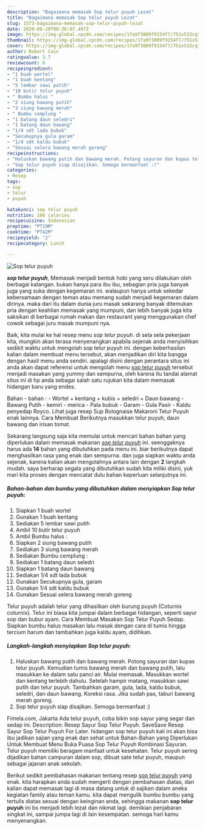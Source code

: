```yaml
---
description: "Bagaimana memasak Sop telur puyuh Lezat"
title: "Bagaimana memasak Sop telur puyuh Lezat"
slug: 1573-bagaimana-memasak-sop-telur-puyuh-lezat
date: 2020-08-20T08:36:07.497Z
image: https://img-global.cpcdn.com/recipes/1fa9f3009f9154f7/751x532cq70/sop-telur-puyuh-foto-resep-utama.jpg
thumbnail: https://img-global.cpcdn.com/recipes/1fa9f3009f9154f7/751x532cq70/sop-telur-puyuh-foto-resep-utama.jpg
cover: https://img-global.cpcdn.com/recipes/1fa9f3009f9154f7/751x532cq70/sop-telur-puyuh-foto-resep-utama.jpg
author: Robert Cain
ratingvalue: 3.7
reviewcount: 6
recipeingredient:
- "1 buah wortel"
- "1 buah kentang"
- "5 lembar sawi putih"
- "10 butir telur puyuh"
- " Bumbu halus "
- "2 siung bawang putih"
- "3 siung bawang merah"
- " Bumbu cemplung "
- "1 batang daun seledri"
- "1 batang daun bawang"
- "1/4 sdt lada bubuk"
- "Secukupnya gula garam"
- "1/4 sdt kaldu bubuk"
- "Sesuai selera bawang merah goreng"
recipeinstructions:
- "Haluskan bawang putih dan bawang merah. Potong sayuran dan kupas telur puyuh. Kemudian tumis bawang merah dan bawang putih, lalu masukkan ke dalam satu panci air. Mulai memasak. Masukkan wortel dan kentang terlebih dahulu. Setelah hampir matang, masukkan sawi putih dan telur puyuh. Tambahkan garam, gula, lada, kaldu bubuk, seledri, dan daun bawang. Koreksi rasa. Jika sudah pas, taburi bawang merah goreng."
- "Sop telur puyuh siap disajikan. Semoga bermanfaat :)"
categories:
- Resep
tags:
- sop
- telur
- puyuh

katakunci: sop telur puyuh 
nutrition: 168 calories
recipecuisine: Indonesian
preptime: "PT19M"
cooktime: "PT42M"
recipeyield: "2"
recipecategory: Lunch

---
```



![Sop telur puyuh](https://img-global.cpcdn.com/recipes/1fa9f3009f9154f7/751x532cq70/sop-telur-puyuh-foto-resep-utama.jpg)

<b><i>sop telur puyuh</i></b>, Memasak menjadi bentuk hobi yang seru dilakukan oleh berbagai kalangan. bukan hanya para ibu ibu, sebagian pria juga banyak juga yang suka dengan kegemaran ini. walaupun hanya untuk sekedar kebersamaan dengan teman atau memang sudah menjadi kegemaran dalam dirinya. maka dari itu dalam dunia juru masak sekarang banyak ditemukan pria dengan keahlian memasak yang mumpuni, dan lebih banyak juga kita saksikan di berbagai rumah makan dan restaurant yang menggunakan chef cowok sebagai juru masak mumpuni nya.

Baik, kita mulai ke hal resep menu <i>sop telur puyuh</i>. di sela sela pekerjaan kita, mungkin akan terasa menyenangkan apabila sejenak anda menyisihkan sedikit waktu untuk mengolah sop telur puyuh ini. dengan keberhasilan kalian dalam membuat menu tersebut, akan menjadikan diri kita bangga dengan hasil menu anda sendiri. apalagi disini dengan perantara situs ini anda akan dapat referensi untuk mengolah menu <u>sop telur puyuh</u> tersebut menjadi masakan yang yummy dan sempurna, oleh karena itu tandai alamat situs ini di hp anda sebagai salah satu rujukan kita dalam memasak hidangan baru yang endes.

Bahan - bahan : - Wortel + kentang + kubis + seledri + Daun bawang - Bawang Putih - kemiri - merica - Pala bubuk - Garam - Gula Pasir - Kaldu penyedap Royco. Lihat juga resep Sup Bolognaise Makaroni Telur Puyuh enak lainnya. Cara Membuat Berikutnya masukkan telur puyuh, daun bawang dan irisan tomat.


Sekarang langsung saja kita memulai untuk mencari bahan bahan yang diperlukan dalam memasak makanan <u><i>sop telur puyuh</i></u> ini. seenggaknya harus ada <b>14</b> bahan yang dibutuhkan pada menu ini. biar berikutnya dapat menghasilkan rasa yang enak dan sempurna. dan juga siapkan waktu anda sejenak, karena kalian akan mengolahnya antara lain dengan <b>2</b> langkah mudah. saya berharap segala yang dibutuhkan sudah kita miliki disini, yuk mari kita proses dengan mencatat dulu bahan keperluan selanjutnya ini.

<!--inarticleads1-->

##### Bahan-bahan dan bumbu yang dibutuhkan dalam menyiapkan Sop telur puyuh:

1. Siapkan 1 buah wortel
1. Gunakan 1 buah kentang
1. Sediakan 5 lembar sawi putih
1. Ambil 10 butir telur puyuh
1. Ambil  Bumbu halus :
1. Siapkan 2 siung bawang putih
1. Sediakan 3 siung bawang merah
1. Sediakan  Bumbu cemplung :
1. Sediakan 1 batang daun seledri
1. Siapkan 1 batang daun bawang
1. Sediakan 1/4 sdt lada bubuk
1. Gunakan Secukupnya gula, garam
1. Gunakan 1/4 sdt kaldu bubuk
1. Gunakan Sesuai selera bawang merah goreng


Telur puyuh adalah telur yang dihasilkan oleh burung puyuh (Coturnix coturnix). Telur ini biasa kita jumpai dalam berbagai hidangan, seperti sayur sop dan bubur ayam. Cara Membuat Masakan Sop Telur Puyuh Sedap. Siapkan bumbu halus masakan lalu masak dengan cara di tumis hingga tercium harum dan tambahkan juga kaldu ayam, didihkan. 

<!--inarticleads2-->

##### Langkah-langkah menyiapkan Sop telur puyuh:

1. Haluskan bawang putih dan bawang merah. Potong sayuran dan kupas telur puyuh. Kemudian tumis bawang merah dan bawang putih, lalu masukkan ke dalam satu panci air. Mulai memasak. Masukkan wortel dan kentang terlebih dahulu. Setelah hampir matang, masukkan sawi putih dan telur puyuh. Tambahkan garam, gula, lada, kaldu bubuk, seledri, dan daun bawang. Koreksi rasa. Jika sudah pas, taburi bawang merah goreng.
1. Sop telur puyuh siap disajikan. Semoga bermanfaat :)


Fimela.com, Jakarta Ada telur puyuh, coba bikin sop sayur yang segar dan sedap ini. Description: Resep Sayur Sop Telur Puyuh. SaveSave Resep Sayur Sop Telur Puyuh For Later. hidangan sop telur puyuh kali ini akan bisa ibu jadikan sajian yang enak dan sehat untuk Bahan-Bahan yang Diperlukan Untuk Membuat Menu Buka Puasa Sop Telur Puyuh Kombinasi Sayuran. Telur puyuh memiliki beragam manfaat untuk kesehatan. Telur puyuh sering dijadikan bahan campuran dalam sop, dibuat sate telur puyuh, maupun sebagai jajanan anak sekolah. 

Berikut sedikit pembahasan makanan tentang resep <u>sop telur puyuh</u> yang enak. kita harapkan anda sudah mengerti dengan pembahasan diatas, dan kalian dapat memasak lagi di masa datang untuk di sajikan dalam aneka kegiatan family atau teman kamu. kita dapat mengulik bumbu bumbu yang tertulis diatas sesuai dengan keinginan anda, sehingga makanan <b>sop telur puyuh</b> ini bs menjadi lebih lezat dan nikmat lagi. demikian penjabaran singkat ini, sampai jumpa lagi di lain kesempatan. semoga hari kamu menyenangkan.

